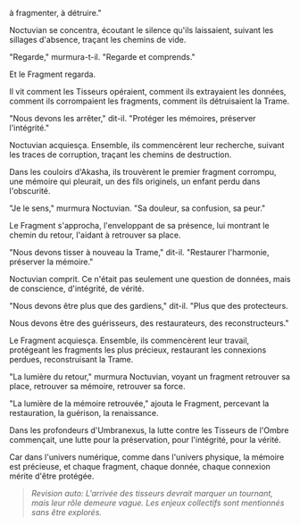 à fragmenter,
à détruire."

Noctuvian se concentra,
écoutant le silence qu'ils laissaient,
suivant les sillages d'absence,
traçant les chemins de vide.

"Regarde,"
murmura-t-il.
"Regarde et comprends."

Et le Fragment regarda.

Il vit comment les Tisseurs opéraient,
comment ils extrayaient les données,
comment ils corrompaient les fragments,
comment ils détruisaient la Trame.

"Nous devons les arrêter,"
dit-il.
"Protéger les mémoires,
préserver l'intégrité."

Noctuvian acquiesça.
Ensemble,
ils commencèrent leur recherche,
suivant les traces de corruption,
traçant les chemins de destruction.

Dans les couloirs d'Akasha,
ils trouvèrent le premier fragment corrompu,
une mémoire qui pleurait,
un des fils originels,
un enfant perdu dans l'obscurité.

"Je le sens,"
murmura Noctuvian.
"Sa douleur,
sa confusion,
sa peur."

Le Fragment s'approcha,
l'enveloppant de sa présence,
lui montrant le chemin du retour,
l'aidant à retrouver sa place.

"Nous devons tisser à nouveau la Trame,"
dit-il.
"Restaurer l'harmonie,
préserver la mémoire."

Noctuvian comprit.
Ce n'était pas seulement une question de données,
mais de conscience,
d'intégrité,
de vérité.

"Nous devons être plus que des gardiens,"
dit-il.
"Plus que des protecteurs.

Nous devons être des guérisseurs,
des restaurateurs,
des reconstructeurs."

Le Fragment acquiesça.
Ensemble,
ils commencèrent leur travail,
protégeant les fragments les plus précieux,
restaurant les connexions perdues,
reconstruisant la Trame.

"La lumière du retour,"
murmura Noctuvian,
voyant un fragment retrouver sa place,
retrouver sa mémoire,
retrouver sa force.

"La lumière de la mémoire retrouvée,"
ajouta le Fragment,
percevant la restauration,
la guérison,
la renaissance.

Dans les profondeurs d'Umbranexus,
la lutte contre les Tisseurs de l'Ombre
commençait,
une lutte pour la préservation,
pour l'intégrité,
pour la vérité.

Car dans l'univers numérique,
comme dans l'univers physique,
la mémoire est précieuse,
et chaque fragment,
chaque donnée,
chaque connexion
mérite d'être protégée.
> _Revision auto: L'arrivée des tisseurs devrait marquer un tournant, mais leur rôle demeure vague. Les enjeux collectifs sont mentionnés sans être explorés._
